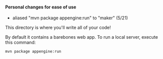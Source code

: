#### Personal changes for ease of use

 - aliased "mvn package appengine:run" to "maker" (5/21)


This directory is where you'll write all of your code!

By default it contains a barebones web app. To run a local server, execute this
command:

```bash
mvn package appengine:run
```
